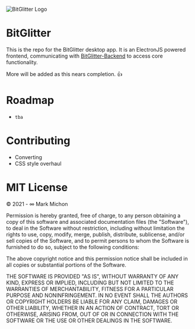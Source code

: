![BitGlitter Logo](https://i.imgur.com/pX8b4Dy.png)

# BitGlitter

This is the repo for the BitGlitter desktop app.  It is an ElectronJS powered frontend, communicating with [BitGlitter-Backend](https://github.com/MarkMichon1/BitGlitter-Backend) to access core functionality.

More will be added as this nears completion. 👍

# Roadmap

- `tba`

# Contributing

- Converting 
- CSS style overhaul

# MIT License

© 2021 - ∞ Mark Michon

Permission is hereby granted, free of charge, to any person obtaining a copy of this software and associated documentation files (the "Software"), to deal in the Software without restriction, including without limitation the rights to use, copy, modify, merge, publish, distribute, sublicense, and/or sell copies of the Software, and to permit persons to whom the Software is furnished to do so, subject to the following conditions:

The above copyright notice and this permission notice shall be included in all copies or substantial portions of the Software.

THE SOFTWARE IS PROVIDED "AS IS", WITHOUT WARRANTY OF ANY KIND, EXPRESS OR IMPLIED, INCLUDING BUT NOT LIMITED TO THE WARRANTIES OF MERCHANTABILITY, FITNESS FOR A PARTICULAR PURPOSE AND NONINFRINGEMENT. IN NO EVENT SHALL THE AUTHORS OR COPYRIGHT HOLDERS BE LIABLE FOR ANY CLAIM, DAMAGES OR OTHER LIABILITY, WHETHER IN AN ACTION OF CONTRACT, TORT OR OTHERWISE, ARISING FROM, OUT OF OR IN CONNECTION WITH THE SOFTWARE OR THE USE OR OTHER DEALINGS IN THE SOFTWARE.